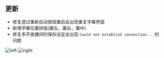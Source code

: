 ## 更新

- 修复透过重新启动按钮重启会出现重复字幕界面
- 新增字幕位置排版(置左，置右，置中)
- 修复多开直播间时保存设定会出现 `Could not establish connection...` 的问题

![left](https://github.com/eric2788/bilibili-jimaku-filter/raw/web/assets/jimaku-pos-left.png)
![right](https://github.com/eric2788/bilibili-jimaku-filter/raw/web/assets/jimaku-pos-right.png)

